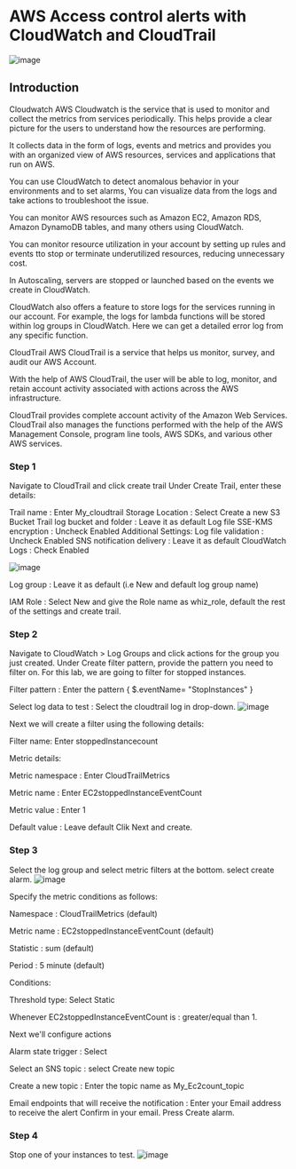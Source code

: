 # AWS Access control alerts with CloudWatch and CloudTrail
![image](https://user-images.githubusercontent.com/82836111/144146438-b8b1c627-fd9d-4e1b-8be9-afb24957a0f2.png)


## Introduction
Cloudwatch
AWS Cloudwatch is the service that is used to monitor and collect the metrics from services periodically. This helps provide a clear picture for the users to understand how the resources are performing.

It collects data in the form of logs, events and metrics and provides you with an organized view of AWS resources, services and applications that run on AWS.

You can use CloudWatch to detect anomalous behavior in your environments and to set alarms, You can visualize data from the logs and take actions to troubleshoot the issue.

You can monitor AWS resources such as Amazon EC2, Amazon RDS, Amazon DynamoDB tables, and many others using CloudWatch.

You can monitor resource utilization in your account by setting up rules and events tto stop or terminate underutilized resources, reducing unnecessary cost.

In Autoscaling, servers are stopped or launched based on the events we create in CloudWatch.

CloudWatch also offers a feature to store logs for the services running in our account. For example, the logs for lambda functions will be stored within log groups in CloudWatch. Here we can get a detailed error log from any specific function.

CloudTrail
AWS CloudTrail is a service that helps us monitor, survey, and audit our AWS Account. 

With the help of AWS CloudTrail, the user will be able to log, monitor, and retain account activity associated with actions across the AWS infrastructure. 

CloudTrail provides complete account activity of the Amazon Web Services. CloudTrail also manages the functions performed with the help of the AWS Management Console, program line tools, AWS SDKs, and various other AWS services.


### Step 1 
Navigate to CloudTrail and click create trail
Under Create Trail, enter these details:

Trail name    : Enter My_cloudtrail
Storage Location   : Select Create a new S3 Bucket
Trail log bucket and folder  :  Leave it as default
Log file SSE-KMS encryption  :  Uncheck Enabled
Additional Settings:
Log file validation  : Uncheck Enabled
SNS notification delivery  :  Leave it as default
CloudWatch Logs  :  Check Enabled

![image](https://user-images.githubusercontent.com/82836111/144146589-0ae5cadc-99ee-447d-bfdc-70a1694b8d64.png)

Log group : Leave it as default (i.e New and default log group name)

IAM Role : Select New and give the Role name as whiz_role, default the rest of the settings and create trail.

### Step 2
Navigate to CloudWatch > Log Groups and click actions for the group you just created.
Under Create filter pattern, provide the pattern you need to filter on. For this lab, we are going to filter for stopped instances.

Filter pattern                 : Enter the pattern { $.eventName= "StopInstances" }

Select log data to test  : Select the cloudtrail log  in drop-down.
![image](https://user-images.githubusercontent.com/82836111/144146759-a8ca873a-3b75-4d7d-be86-4d5d43be68e5.png)

Next we will create a filter using the following details:

Filter name: Enter stoppedInstancecount

Metric details:

Metric namespace  : Enter CloudTrailMetrics

Metric name            : Enter EC2stoppedInstanceEventCount

Metric value            : Enter 1

Default value           : Leave default
Clik Next and create.

### Step 3
Select the log group and select metric filters at the bottom. select create alarm.
![image](https://user-images.githubusercontent.com/82836111/144146840-0f4cee80-e25c-4808-a8f1-676de300c483.png)

Specify the metric conditions as follows:

Namespace : CloudTrailMetrics (default)

Metric name : EC2stoppedInstanceEventCount (default)

Statistic        : sum (default)

Period          : 5 minute (default)

Conditions:

Threshold type: Select Static

Whenever EC2stoppedInstanceEventCount is : greater/equal than 1.

Next we'll configure actions

Alarm state trigger                                              : Select 

Select an SNS topic                                            : select Create new topic

Create a new topic                                              : Enter the topic name as My_Ec2count_topic

Email endpoints that will receive the notification :  Enter your Email address to receive the alert
Confirm in your email. Press Create alarm.

### Step 4
Stop one of your instances to test.
![image](https://user-images.githubusercontent.com/82836111/144146974-56d4f35b-bc5c-4b42-af08-f54cdfda742e.png)

